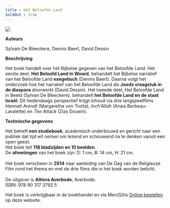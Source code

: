 ```yaml
---
title : Het Beloofde Land
SoldOut : true
---
```



![](./tafel.jpg)

**Auteurs**

Sylvain De Bleeckere, Dennis Baert, David Dessin

**Beschrijving**

Het boek handelt over het Bijbelse gegeven van het Beloofde Land. Het eerste deel,
**Het Beloofd Land in Woord**, behandelt 
het Bijbelse narratief van het Beloofde Land **exegetisch** (Dennis Baert). Daarna volgt het onderzoek hoe het narratief
van het Beloofde Land als **Joods vraagstuk in de diaspora** doorwerkt (David Dessin). Het tweede deel, Het Beloofde Land 
in Beeld (Sylvan De Bleeckere), behandelt **het Beloofde Land en de staat Israël**. Dit hedendaags perspectief krijgt inhoud
via drie langspeelfilms _Hannah Arendt_ (Margarethe von Trotta), _Inch'Allah_
 (Anais Berbeau-Lavalette) en _The Attack_ (Zias Doueiri). 


**Technische gegevens**

Het betreft **een studieboek**, academisch onderbouwd en gericht
naar een publiek dat tijd wil nemen om lezend en schouwend na te denken vanuit een open geest.<br>
Het boek telt **118 bladzijden en 10 beelden**.<br> 
De **afmetingen** van het boek zijn: D: 1 cm, B: 14 cm, H: 21 cm.<br>  
Het boek verscheen in **2014** naar aanleidng van De Dag van de Religieuze Film 
rond het thema en met de drie films die in het boek worden belicht. 
<br>  
De uitgever is **Altiora Averbode**, Averbode.<br>
ISBN: 978 90 317 3792 5<br>

Het boek is verkrijgbaar in de boekhandel en via Men(S)tis [Online bestellen](/shop/) op deze website.